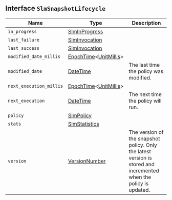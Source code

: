 ## Interface `SlmSnapshotLifecycle`

| Name | Type | Description |
| - | - | - |
| `in_progress` | [SlmInProgress](./SlmInProgress.md) | &nbsp; |
| `last_failure` | [SlmInvocation](./SlmInvocation.md) | &nbsp; |
| `last_success` | [SlmInvocation](./SlmInvocation.md) | &nbsp; |
| `modified_date_millis` | [EpochTime](./EpochTime.md)<[UnitMillis](./UnitMillis.md)> | &nbsp; |
| `modified_date` | [DateTime](./DateTime.md) | The last time the policy was modified. |
| `next_execution_millis` | [EpochTime](./EpochTime.md)<[UnitMillis](./UnitMillis.md)> | &nbsp; |
| `next_execution` | [DateTime](./DateTime.md) | The next time the policy will run. |
| `policy` | [SlmPolicy](./SlmPolicy.md) | &nbsp; |
| `stats` | [SlmStatistics](./SlmStatistics.md) | &nbsp; |
| `version` | [VersionNumber](./VersionNumber.md) | The version of the snapshot policy. Only the latest version is stored and incremented when the policy is updated. |

